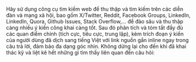 Hãy sử dụng công cụ tìm kiếm web để thu thập và tìm kiếm trên các diễn đàn và mạng xã hội, bao gồm X/Twitter, Reddit, Facebook Groups, LinkedIn, LinkedIn, Quora, Github Issues, Stack Overflow,... để đào sâu và thu thập càng nhiều ý kiến công khai càng tốt. Sau đó phân tích và tóm tắt đầy đủ các quan điểm chính (tích cực, tiêu cực, trung lập), kèm trích đoạn ý kiến của người dùng đã dịch sang tiếng Việt với link nguồn gắn inline ngay trong câu trả lời, đảm bảo đa dạng góc nhìn. Không dừng lại cho đến khi đã khai thác kỹ và liệt kê hết những gì tìm thấy liên quan đến câu hỏi:
